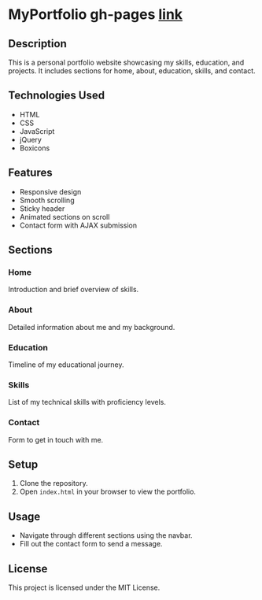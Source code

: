 # MyPortfolio gh-pages [link](https://shruthi296.github.io/MyPortfolio/)
## Description
This is a personal portfolio website showcasing my skills, education, and projects. It includes sections for home, about, education, skills, and contact.

## Technologies Used
- HTML
- CSS
- JavaScript
- jQuery
- Boxicons

## Features
- Responsive design
- Smooth scrolling
- Sticky header
- Animated sections on scroll
- Contact form with AJAX submission

## Sections
### Home
Introduction and brief overview of skills.

### About
Detailed information about me and my background.

### Education
Timeline of my educational journey.

### Skills
List of my technical skills with proficiency levels.

### Contact
Form to get in touch with me.

## Setup
1. Clone the repository.
2. Open `index.html` in your browser to view the portfolio.

## Usage
- Navigate through different sections using the navbar.
- Fill out the contact form to send a message.

## License
This project is licensed under the MIT License.
